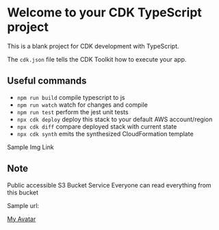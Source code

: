 # Welcome to your CDK TypeScript project

This is a blank project for CDK development with TypeScript.

The `cdk.json` file tells the CDK Toolkit how to execute your app.

## Useful commands

* `npm run build`   compile typescript to js
* `npm run watch`   watch for changes and compile
* `npm run test`    perform the jest unit tests
* `npx cdk deploy`  deploy this stack to your default AWS account/region
* `npx cdk diff`    compare deployed stack with current state
* `npx cdk synth`   emits the synthesized CloudFormation template


Sample Img Link

## Note
Public accessible S3 Bucket Service
Everyone can read everything from this bucket

Sample url:

[My Avatar](https://namnh240795-s3-bucket-example.s3.ap-southeast-1.amazonaws.com/344562100_2606001262899897_1534286976879047120_n.jpg)
